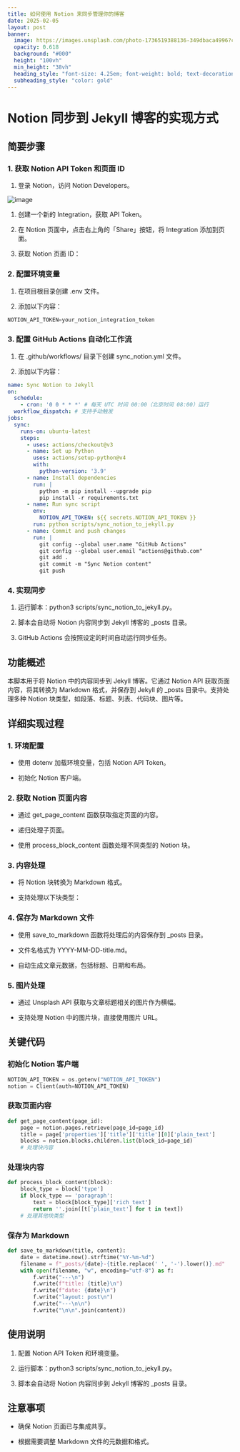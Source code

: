 ```yaml
---
title: 如何使用 Notion 来同步管理你的博客
date: 2025-02-05
layout: post
banner:
  image: https://images.unsplash.com/photo-1736519388136-349dbaca4996?crop=entropy&cs=tinysrgb&fit=max&fm=jpg&ixid=M3w2OTIwMzJ8MHwxfHJhbmRvbXx8fHx8fHx8fDE3Mzg3NTkwMjN8&ixlib=rb-4.0.3&q=80&w=1080
  opacity: 0.618
  background: "#000"
  height: "100vh"
  min_height: "38vh"
  heading_style: "font-size: 4.25em; font-weight: bold; text-decoration: underline"
  subheading_style: "color: gold"
---
```


# Notion 同步到 Jekyll 博客的实现方式

## 简要步骤

### 1. 获取 Notion API Token 和页面 ID

1. 登录 Notion，访问 Notion Developers。

![image](https://prod-files-secure.s3.us-west-2.amazonaws.com/a7a0cc5a-89b9-4cda-8686-1fba0ca52f40/d19c1afe-dea5-4312-9333-786b0ba83054/image.png?X-Amz-Algorithm=AWS4-HMAC-SHA256&X-Amz-Content-Sha256=UNSIGNED-PAYLOAD&X-Amz-Credential=ASIAZI2LB466SK22AVKY%2F20250205%2Fus-west-2%2Fs3%2Faws4_request&X-Amz-Date=20250205T123703Z&X-Amz-Expires=3600&X-Amz-Security-Token=IQoJb3JpZ2luX2VjECsaCXVzLXdlc3QtMiJHMEUCIEUskg3Gw4%2BHwrOQfyVR1%2FXH19KroBs%2BWzEyftCVx%2BRiAiEAloXP1f3DNjRQxtNxS8j2Llp6aN%2BNQ84o0071yJaOsiMq%2FwMIRBAAGgw2Mzc0MjMxODM4MDUiDNw3I5OOE10CRfpiZSrcA5EVUlGWjKTLER5TkqWa6yWgki6u4iN%2B4uzwB8w3zSp3dbB%2Frgj7IBTJRhhuIvmQaW5a7BuSQtXdxSYlP9q7AlwGRUZqdzKC8MXCltIlZizZ873r11%2FalgnwdtY8zkhSkA8ESPwcK1HZHA%2FkeaqDSuDor%2BRETISOZj0IqGq1Gjxa5BrdekzrioMNVCexeFwzTA7yrEnK3EQS7FBclkuWhmL5XwlCOYLaaueltnufkrma%2BfyjzMUD3AP8OKk9JKD5RPGFBKPhRRPgk%2Bbyl85gmopvJLfZ4gMMkQqbQi5T2uKLJQ%2BhiSfbxt5r2Rmk%2F%2F3KEJXbZ%2BUfGMJQYpEsIC5eTJrQ16pILVALV84070G6Gaq0tDUdeSskra1ggPCLzPy8Iy650LGEZ3R2GYifFPJdGT6PcBl18R4LgGxDoaU%2BWOG%2Bkc2pa5SFK2M4LK%2BCZHxW1TuTWl1kTGgJMY5JLGT9Y2rvgP0FVjq0tBknr3d4IqnU%2BIkzP4BJw9Hh1tDfC035FEtoC4lcg3IiNplZjjVGrASoHoHfIt4jP7AEaBQ4uacvMNm6RhOp8GeldRPimHne3XP7scobmcHY3Jmm1P3lblogVKccOEkoipCG3O7KXyh9tQIA%2BmealdhmMYI7MK2Njb0GOqUBQskU6fpGDflMGowHA8rFpj83vyIfxKcWD1i2Y0va9lKaduxOUxFBNSFpYbo%2BGtxPVGGnSLAZTzGlSdz8CCKxOryVw3N9somLkQ25tH0L35jAWdOpTefD7SIJtD70vUanh2CCJLMdTS64Gb2IrjD7mv8tc4Fr7oIi6%2Bpww4aEV2EpOYDXfAAAduu2NzKwZ8iwG4EJU3hgrDxhgsjlVnHf8THSzT99&X-Amz-Signature=c2ef99257bb36e2ed83f1fee48126b879d93463881e303baf820f9d1b29083b0&X-Amz-SignedHeaders=host&x-id=GetObject)

1. 创建一个新的 Integration，获取 API Token。

1. 在 Notion 页面中，点击右上角的「Share」按钮，将 Integration 添加到页面。

1. 获取 Notion 页面 ID：


### 2. 配置环境变量

1. 在项目根目录创建 .env 文件。

1. 添加以下内容：

```javascript
NOTION_API_TOKEN=your_notion_integration_token
```

### 3. 配置 GitHub Actions 自动化工作流

1. 在 .github/workflows/ 目录下创建 sync_notion.yml 文件。

1. 添加以下内容：

```yaml
name: Sync Notion to Jekyll
on:
  schedule:
    - cron: '0 0 * * *' # 每天 UTC 时间 00:00（北京时间 08:00）运行
  workflow_dispatch: # 支持手动触发
jobs:
  sync:
    runs-on: ubuntu-latest
    steps:
      - uses: actions/checkout@v3
      - name: Set up Python
        uses: actions/setup-python@v4
        with:
          python-version: '3.9'
      - name: Install dependencies
        run: |
          python -m pip install --upgrade pip
          pip install -r requirements.txt
      - name: Run sync script
        env:
          NOTION_API_TOKEN: ${{ secrets.NOTION_API_TOKEN }}
        run: python scripts/sync_notion_to_jekyll.py
      - name: Commit and push changes
        run: |
          git config --global user.name "GitHub Actions"
          git config --global user.email "actions@github.com"
          git add .
          git commit -m "Sync Notion content"
          git push
```

### 4. 实现同步

1. 运行脚本：python3 scripts/sync_notion_to_jekyll.py。

1. 脚本会自动将 Notion 内容同步到 Jekyll 博客的 _posts 目录。

1. GitHub Actions 会按照设定的时间自动运行同步任务。

## 功能概述

本脚本用于将 Notion 中的内容同步到 Jekyll 博客。它通过 Notion API 获取页面内容，将其转换为 Markdown 格式，并保存到 Jekyll 的 _posts 目录中。支持处理多种 Notion 块类型，如段落、标题、列表、代码块、图片等。

## 详细实现过程

### 1. 环境配置

- 使用 dotenv 加载环境变量，包括 Notion API Token。

- 初始化 Notion 客户端。

### 2. 获取 Notion 页面内容

- 通过 get_page_content 函数获取指定页面的内容。

- 递归处理子页面。

- 使用 process_block_content 函数处理不同类型的 Notion 块。

### 3. 内容处理

- 将 Notion 块转换为 Markdown 格式。

- 支持处理以下块类型：


### 4. 保存为 Markdown 文件

- 使用 save_to_markdown 函数将处理后的内容保存到 _posts 目录。

- 文件名格式为 YYYY-MM-DD-title.md。

- 自动生成文章元数据，包括标题、日期和布局。

### 5. 图片处理

- 通过 Unsplash API 获取与文章标题相关的图片作为横幅。

- 支持处理 Notion 中的图片块，直接使用图片 URL。

## 关键代码

### 初始化 Notion 客户端

```python
NOTION_API_TOKEN = os.getenv("NOTION_API_TOKEN")
notion = Client(auth=NOTION_API_TOKEN)
```

### 获取页面内容

```python
def get_page_content(page_id):
    page = notion.pages.retrieve(page_id=page_id)
    title = page['properties']['title']['title'][0]['plain_text']
    blocks = notion.blocks.children.list(block_id=page_id)
    # 处理块内容
```

### 处理块内容

```python
def process_block_content(block):
    block_type = block['type']
    if block_type == 'paragraph':
        text = block[block_type]['rich_text']
        return ''.join([t['plain_text'] for t in text])
    # 处理其他块类型
```

### 保存为 Markdown

```python
def save_to_markdown(title, content):
    date = datetime.now().strftime("%Y-%m-%d")
    filename = f"_posts/{date}-{title.replace(' ', '-').lower()}.md"
    with open(filename, "w", encoding="utf-8") as f:
        f.write("---\n")
        f.write(f"title: {title}\n")
        f.write(f"date: {date}\n")
        f.write("layout: post\n")
        f.write("---\n\n")
        f.write("\n\n".join(content))
```

## 使用说明

1. 配置 Notion API Token 和环境变量。

1. 运行脚本：python3 scripts/sync_notion_to_jekyll.py。

1. 脚本会自动将 Notion 内容同步到 Jekyll 博客的 _posts 目录。

## 注意事项

- 确保 Notion 页面已与集成共享。

- 根据需要调整 Markdown 文件的元数据和格式。